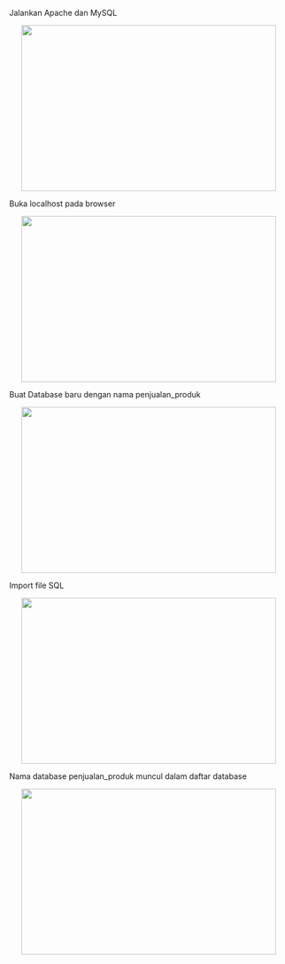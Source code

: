 Jalankan Apache dan MySQL  
<p align="center">
  <img width="460" height="300" src="https://i.imgur.com/t5oFp3x.jpeg">
</p>

Buka localhost pada browser
<p align="center">
  <img width="460" height="300" src="https://i.imgur.com/1Jn7Zrz.jpeg">
</p>

Buat Database baru dengan nama penjualan_produk
<p align="center">
  <img width="460" height="300" src="https://i.imgur.com/kCdoRPu.jpeg">
</p>

Import file SQL 
<p align="center">
  <img width="460" height="300" src="https://i.imgur.com/C1X5mCU.jpeg">
</p>

Nama database penjualan_produk muncul dalam daftar database
<p align="center">
  <img width="460" height="300" src="https://i.imgur.com/lSa7gL2.jpeg">
</p>
